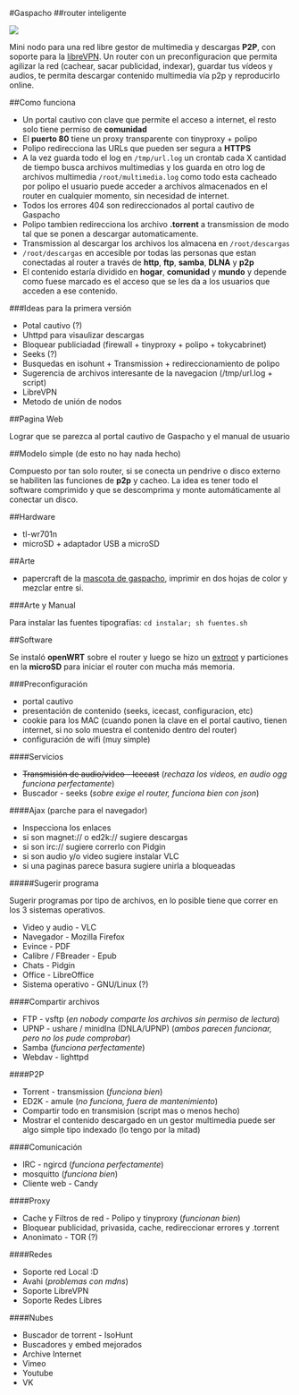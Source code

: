 #Gaspacho
##router inteligente

![](/Coop/Gaspacho.git/plain/manual/exportados/mascota_320.png)

Mini nodo para una red libre gestor de multimedia y descargas **P2P**, con soporte para la [libreVPN](http://librevpn.org.ar).
Un router con un preconfiguracion que permita agilizar la red (cachear, sacar publicidad, indexar), guardar tus vídeos y audios, te permita descargar contenido multimedia vía p2p y reproducirlo  online.

##Como funciona

* Un portal cautivo con clave que permite el acceso a internet, el resto solo tiene permiso de **comunidad**
* El **puerto 80** tiene un proxy transparente con tinyproxy + polipo 
* Polipo redirecciona las URLs que pueden ser segura a **HTTPS**
* A la vez guarda todo el log en `/tmp/url.log` un crontab cada X cantidad de tiempo busca archivos multimedias y los guarda en otro log de archivos multimedia `/root/multimedia.log` como todo esta cacheado por polipo el usuario puede acceder a archivos almacenados en el router en cualquier momento, sin necesidad de internet.
* Todos los errores 404 son redireccionados al portal cautivo de Gaspacho
* Polipo tambien redirecciona los archivo **.torrent** a transmission de modo tal que se ponen a descargar automaticamente.
* Transmission al descargar los archivos los almacena en `/root/descargas`
* `/root/descargas` en accesible por todas las personas que estan conectadas al router a través de **http**, **ftp**, **samba**, **DLNA** y **p2p**
* El contenido estaría dividido en **hogar**, **comunidad** y **mundo** y depende como fuese marcado es el acceso que se les da a los usuarios que acceden a ese contenido.

###Ideas para la primera versión

* Potal cautivo (?)
* Uhttpd para visaulizar descargas
* Bloquear publiciadad (firewall + tinyproxy + polipo + tokycabrinet)
* Seeks (?)
* Busquedas en isohunt + Transmission + redireccionamiento de polipo
* Sugerencia de archivos interesante de la navegacion (/tmp/url.log + script)
* LibreVPN
* Metodo de unión de nodos


##Pagina Web

Lograr que se parezca al portal cautivo de Gaspacho y el manual de usuario

##Modelo simple (de esto no hay nada hecho)

Compuesto por tan solo router, si se conecta un pendrive o disco externo se habiliten las funciones de **p2p** y cacheo. La idea es tener todo el software comprimido y que se descomprima y monte automáticamente al conectar un disco.

##Hardware

* tl-wr701n
* microSD + adaptador USB a microSD

##Arte

* papercraft de la [mascota de gaspacho](/Coop/Gaspacho.git/plain/manual/papercraft.svg), imprimir en dos hojas de color y mezclar entre si.

###Arte y Manual

Para instalar las fuentes tipografías: `cd instalar; sh fuentes.sh`

##Software

Se instaló **openWRT** sobre el router y luego se hizo un [extroot](http://wiki.openwrt.org/doc/howto/extroot) y particiones en la **microSD** para iniciar el router con mucha más memoria.

###Preconfiguración

* portal cautivo
 * presentación de contenido (seeks, icecast, configuracion, etc)
 * cookie para los MAC (cuando ponen la clave en el portal cautivo, tienen internet, si no solo muestra el contenido dentro del router)
* configuración de wifi (muy simple)

####Servicios

* <s>Transmisión de audio/video - Icecast</s> (_rechaza los videos, en audio ogg funciona perfectamente_)
* Buscador - seeks (_sobre exige el router, funciona bien con json_)

####Ajax (parche para el navegador)

* Inspecciona los enlaces 
 * si son magnet:// o ed2k:// sugiere descargas
 * si son irc:// sugiere correrlo con Pidgin
 * si son audio y/o video sugiere instalar VLC
 * si una paginas parece basura sugiere unirla a bloqueadas

#####Sugerir programa

Sugerir programas por tipo de archivos, en lo posible tiene que correr en los 3 sistemas operativos.

* Video y audio - VLC
* Navegador - Mozilla Firefox
* Evince - PDF
* Calibre / FBreader - Epub
* Chats - Pidgin
* Office - LibreOffice
* Sistema operativo - GNU/Linux (?)


####Compartir archivos

* FTP - vsftp (_en nobody comparte los archivos sin permiso de lectura_)
* UPNP - ushare / minidlna (DNLA/UPNP) (_ambos parecen funcionar, pero no los pude comprobar_)
* Samba (_funciona perfectamente_)
* Webdav - lighttpd

####P2P

* Torrent - transmission (_funciona bien_)
* ED2K - amule (_no funciona, fuera de mantenimiento_)
* Compartir todo en transmision (script mas o menos hecho)
* Mostrar el contenido descargado en un gestor multimedia puede ser algo simple tipo indexado (lo tengo por la mitad)

####Comunicación

* IRC - ngircd (_funciona perfectamente_)
* mosquitto (_funciona bien_)
* Cliente web - Candy

####Proxy

* Cache y Filtros de red - Polipo y tinyproxy (_funcionan bien_)
 * Bloquear publicidad, privasida, cache, redireccionar errores y .torrent
* Anonimato - TOR (?)

####Redes

* Soporte red Local :D
 * Avahi (_problemas con mdns_)
* Soporte LibreVPN
* Soporte Redes Libres

####Nubes

* Buscador de torrent - IsoHunt
* Buscadores y embed mejorados
 * Archive Internet
 * Vimeo
 * Youtube
 * VK
